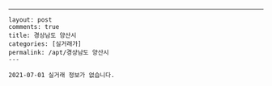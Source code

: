 ---
    layout: post
    comments: true
    title: 경상남도 양산시
    categories: [실거래가]
    permalink: /apt/경상남도 양산시
    ---

    2021-07-01 실거래 정보가 없습니다.

    